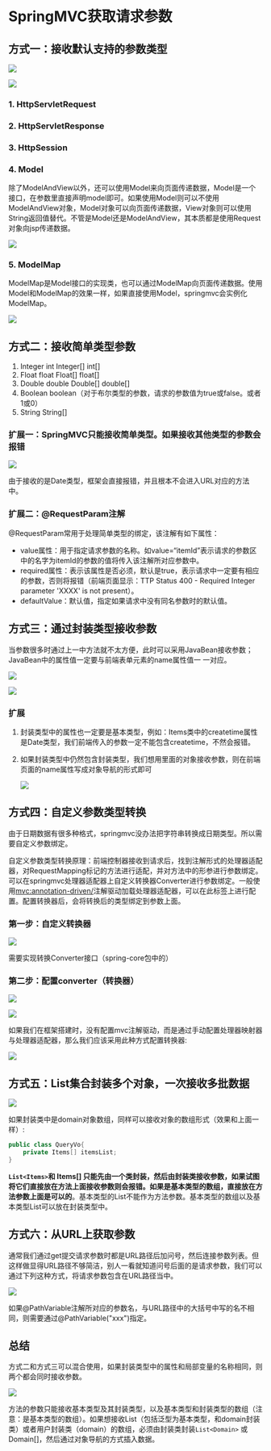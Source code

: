 # SpringMVC获取请求参数

## 方式一：接收默认支持的参数类型

![](../images/7.png)

![](../images/8.png)

### 1. HttpServletRequest

### 2. HttpServletResponse

### 3. HttpSession

### 4. Model

除了ModelAndView以外，还可以使用Model来向页面传递数据，Model是一个接口，在参数里直接声明model即可。如果使用Model则可以不使用ModelAndView对象，Model对象可以向页面传递数据，View对象则可以使用String返回值替代。不管是Model还是ModelAndView，其本质都是使用Request对象向jsp传递数据。

![](../images/5.png)

### 5. ModelMap

ModelMap是Model接口的实现类，也可以通过ModelMap向页面传递数据。使用Model和ModelMap的效果一样，如果直接使用Model，springmvc会实例化ModelMap。

![](../images/6.png)



## 方式二：接收简单类型参数

1. Integer int  Integer[]  int[]
2. Float  float  Float[] float[]
3. Double  double  Double[] double[]
4. Boolean  boolean（对于布尔类型的参数，请求的参数值为true或false。或者1或0）
5. String  String[]

### 扩展一：SpringMVC只能接收简单类型。如果接收其他类型的参数会报错

![](../images/9.png)

由于接收的是Date类型，框架会直接报错，并且根本不会进入URL对应的方法中。

### 扩展二：@RequestParam注解

@RequestParam常用于处理简单类型的绑定，该注解有如下属性：

- value属性：用于指定请求参数的名称。如value=“itemId”表示请求的参数区中的名字为itemId的参数的值将传入该注解所对应参数中。
- required属性：表示该属性是否必须，默认是true，表示请求中一定要有相应的参数，否则将报错（前端页面显示：TTP Status 400 - Required Integer parameter 'XXXX' is not present）。
- defaultValue：默认值，指定如果请求中没有同名参数时的默认值。



## 方式三：通过封装类型接收参数

当参数很多时通过上一中方法就不太方便，此时可以采用JavaBean接收参数；JavaBean中的属性值一定要与前端表单元素的name属性值一 一对应。

![](../images/10.png)

![](../images/11.png)

### 扩展

1. 封装类型中的属性也一定要是基本类型，例如：Items类中的createtime属性是Date类型，我们前端传入的参数一定不能包含createtime，不然会报错。

2. 如果封装类型中仍然包含封装类型，我们想用里面的对象接收参数，则在前端页面的name属性写成对象导航的形式即可

   ![](../images/12.png)



## 方式四：自定义参数类型转换

由于日期数据有很多种格式，springmvc没办法把字符串转换成日期类型。所以需要自定义参数绑定。

自定义参数类型转换原理：前端控制器接收到请求后，找到注解形式的处理器适配器，对RequestMapping标记的方法进行适配，并对方法中的形参进行参数绑定。可以在springmvc处理器适配器上自定义转换器Converter进行参数绑定。一般使用<mvc:annotation-driven/>注解驱动加载处理器适配器，可以在此标签上进行配置。配置转换器后，会将转换后的类型绑定到参数上面。

### 第一步：自定义转换器

![](../images/13.png)

需要实现转换Converter接口（spring-core包中的）

### 第二步：配置converter（转换器）

![](../images/14.png)

![](../images/15.png)

如果我们在框架搭建时，没有配置mvc注解驱动，而是通过手动配置处理器映射器与处理器适配器，那么我们应该采用此种方式配置转换器:

![](../images/16.png)



## 方式五：List集合封装多个对象，一次接收多批数据

![](../images/17.png)

如果封装类中是domain对象数组，同样可以接收对象的数组形式（效果和上面一样）:

```java
public class QueryVo{
	private Items[] itemsList;
}
```

**`List<Items>`和 Items[] 只能先由一个类封装，然后由封装类接收参数，如果试图将它们直接放在方法上面接收参数则会报错。如果是基本类型的数组，直接放在方法参数上面是可以的**。基本类型的List不能作为方法参数。基本类型的数组以及基本类型List可以放在封装类型中。



## 方式六：从URL上获取参数

通常我们通过get提交请求参数时都是URL路径后加问号，然后连接参数列表。但这样做显得URL路径不够简洁，别人一看就知道问号后面的是请求参数，我们可以通过下列这种方式，将请求参数包含在URL路径当中。

![](../images/18.png)

如果@PathVariable注解所对应的参数名，与URL路径中的大括号中写的名不相同，则需要通过@PathVariable("xxx")指定。



## 总结

方式二和方式三可以混合使用，如果封装类型中的属性和局部变量的名称相同，则两个都会同时接收参数。

![](../images/19.png)

方法的参数只能接收基本类型及其封装类型，以及基本类型和封装类型的数组（注意：是基本类型的数组）。如果想接收List（包括泛型为基本类型，和domain封装类）或者用户封装类（domain）的数组，必须由封装类封装`List<Domain>` 或 Domain[]，然后通过对象导航的方式插入数据。

